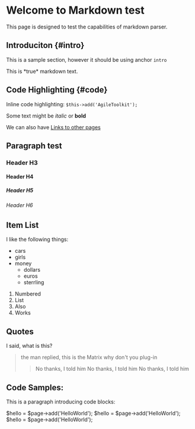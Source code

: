 Welcome to Markdown test
====
This page is designed to test the capabilities of markdown parser.

Introduciton {#intro}
----
This is a sample section, however it should be using anchor `intro`

<div markdown="1">
This is *true* markdown text.
</div>

Code Highlighting {#code}
----
Inline code highlighting: `$this->add('AgileToolkit');`

Some text might be *italic* or **bold**

We can also have [Links to other pages](http://yahoo.com/)

Paragraph test
----

### Header H3

#### Header H4

##### Header H5

###### Header H6

Item List
----
I like the following things:

- cars
- girls
- money
  - dollars
  - euros  
  - sterrling

1. Numbered
1. List
1. Also
1. Works


Quotes
----

I said, what is this?
> the man replied, this is the Matrix
> why don't you plug-in
> > No thanks, I told him
> > No thanks, I told him
> > No thanks, I told him

Code Samples:
----
This is a paragraph introducing code blocks:

<?Example?>
$hello = $page->add('HelloWorld');
$hello = $page->add('HelloWorld');
$hello = $page->add('HelloWorld');
<?/?>

